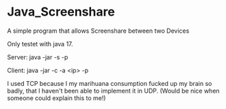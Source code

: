 # Java_Screenshare
A simple program that allows Screenshare between two Devices

Only testet with java 17.

Server:
java -jar -s -p <port>

Client:
java -jar -c -a \<ip\> -p <port>

I used TCP because I my marihuana consumption fucked up my brain so badly, that I haven't been able to implement it in UDP.
(Would be nice when someone could explain this to me!)
